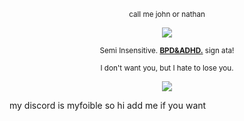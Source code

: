 <p align="center" dir="auto">
<sub>call me john or nathan </sub>

<p align="center" dir="auto">
<img src="https://i.postimg.cc/KvHHmjD3/Untitled460-20250814122939.png" style="max-width: 100%; "></p>

<p align="center" dir="auto">
<sub>Semi Insensitive. <b><ins>BPD&ADHD.</ins></b> sign ata!</sub>

<p align="center" dir="auto">
<sub>I don't want you, but I hate to lose you.</sub>


<p align="center" dir="auto"> 
<img src="https://files.catbox.moe/6vnrf4.png" style="max-width: 100%; "></p> 
my discord is myfoible so hi add me if you want
<!--
**thequarrymen/thequarrymen** is a ✨ _special_ ✨ repository because its `README.md` (this file) appears on your GitHub profile.

Here are some ideas to get you started:

- 🔭 I’m currently working on ...
- 🌱 I’m currently learning ...
- 👯 I’m looking to collaborate on ...
- 🤔 I’m looking for help with ...
- 💬 Ask me about ...
- 📫 How to reach me: ...
- 😄 Pronouns: ...
- ⚡ Fun fact: .. 
